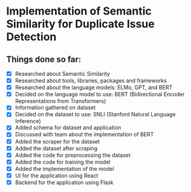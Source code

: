 # Implementation of Semantic Similarity for Duplicate Issue Detection

## Things done so far:

- [x] Researched about Semantic Similarity
- [x] Researched about tools, libraries, packages and frameworks
- [x] Researched about the language models: ELMo, GPT, and BERT
- [x] Decided on the language model to use: BERT (Bidirectional Encoder Representations from Transformers)
- [x] Information gathered on dataset
- [x] Decided on the dataset to use: SNLI (Stanford Natural Language Inference)
- [x] Added schema for dataset and application
- [x] Discussed with team about the implementation of BERT
- [x] Added the scraper for the dataset
- [x] Added the dataset after scraping
- [x] Added the code for preprocessing the dataset
- [x] Added the code for training the model
- [x] Added the implementation of the model
- [x] UI for the application using React
- [x] Backend for the application using Flask
